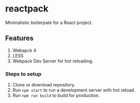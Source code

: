 # reactpack
Minimalistic boilerpate for a React project.

## Features
1. Webapck 4
2. LESS
3. Webpack Dev Server for hot reloading.


### Steps to setup
1. Clone or download repository.
2. Run `npm start` to run a development server with hot reload.
3. Run `npm run build` to build for production.